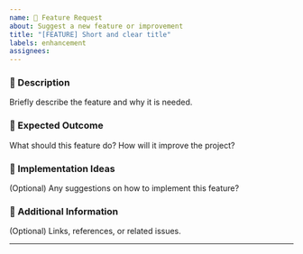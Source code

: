 ```yaml
---
name: 🚀 Feature Request
about: Suggest a new feature or improvement
title: "[FEATURE] Short and clear title"
labels: enhancement
assignees: 
---
```


### 🌟 Description
Briefly describe the feature and why it is needed.

### 🎯 Expected Outcome
What should this feature do? How will it improve the project?

### 🔄 Implementation Ideas
(Optional) Any suggestions on how to implement this feature?

### 🔗 Additional Information
(Optional) Links, references, or related issues.

---
